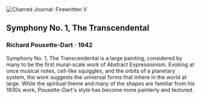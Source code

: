 <div class="artwork-of-the-day">
  <div class="container">
    <div class="img-wrapper">
      <img
        src="https://uploads2.wikiart.org/images/richard-pousette-dart/symphony-no-1-the-transcendental-1942.jpg"
        alt="Charred Journal: Firewritten V" />
    </div>
    <div class="artwork-detail">
      <div class="artwork-origin"> 
        <h2 class="artwork-name">Symphony No. 1, The Transcendental</h2>
        <h3 class="artist">
          Richard Pousette-Dart
                    ·  1942
        </h3>
      </div>
      <p class="description">
        <span class="artwork-description-text ng-binding" ng-bind-html="viewModel.ArtworkOfTheDay.Description | unsafe">Symphony No. 1, The Transcendental is a large painting, considered by many to be the first mural-scale work of Abstract Expressionism. Evoking at once musical notes, cell-like squiggles, and the orbits of a planetary system, the work suggests the universal forms that inhere in the world at large. While the spiritual theme and many of the shapes are familiar from his 1930s work, Pousette-Dart's style has become more painterly and textured. </span>
                        <div class="text-shadow-container ng-hide" ng-show="showShadow"></div>
      </p>
    </div>
  </div>

</div>
